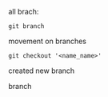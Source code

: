 all brach:

```
git branch
```

movement on branches

```
git checkout '<name_name>'
```

created new branch

branch <name line>

